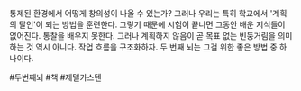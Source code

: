 통제된 환경에서 어떻게 창의성이 나올 수 있는가?
그러나 우리는 특히 학교에서 '계획의 달인'이 되는 방법을 훈련한다.
그렇기 때문에 시험이 끝나면 그동안 배운 지식들이 없어진다. 통찰을 배우지 못한다.
그러나 계획하지 않음이 곧 목표 없는 빈둥거림을 의미하는 것 역시 아니다. 작업 흐름을 구조화하자.
두 번째 뇌는 그걸 위한 좋은 방법 중 하나이다.

#두번째뇌 #책 #제텔카스텐
